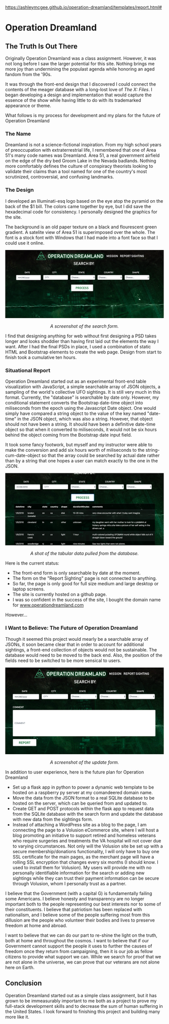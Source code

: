 https://ashleymcgee.github.io/operation-dreamland/templates/report.html#

# Operation Dreamland

## The Truth Is Out There

Originally Operation Dreamland was a class assignment. However, it was not long before I saw the larger potential for this site. Nothing brings me more joy than undermining the populast agenda while honoring an aged fandom from the '90s. 

It was through the front-end design that I discovered I could connect the contents of the meager database with a long-lost love of *The X: Files*. I began developing a design and implementation that would capture the essence of the show while having little to do with its trademarked appearance or theme. 

What follows is my process for development and my plans for the future of Operation Dreamland


### The Name

Dreamland is not a science-fictional inspiration. From my high school years of preoccupation with extraterrestrial life, I remembered that one of Area 51's many code names was Dreamland. Area 51, a real government airfield on the edge of the dry bed Groom Lake in the Nevada badlands. Nothing more comfortably defines the culture of conspiracy theorists looking to validate their claims than a tool named for one of the country's most scrutinized, controversial, and confusing landmarks.


### The Design

I developed an Illuminati-esq logo based on the eye atop the pyramid on the back of the $1 bill. The colors came together by eye, but I did save the hexadecimal code for consistency. I personally designed the graphics for the site. 

The background is an old paper texture on a black and flourescent green gradient. A satelite view of Area 51 is superimposed over the whole. The font is a stock font with Windows that I had made into a font face so that I could use it online. 

![front-end1](https://github.com/AshleyMcGee/operation-dreamland/blob/master/front-end1.png "Screen capture of the search form on Operation Dreamland.")

<p align="center"><em>A screenshot of the search form.</em></p>

I find that designing anything for web without first designing a PSD takes longer and looks shoddier than having first laid out the elements the way I want. After I had the final PSDs in place, I used a combination of static HTML and Bootstrap elements to create the web page. Design from start to finish took a cumulative ten hours.


### Situational Report

Operation Dreamland started out as an experimental front-end table visualization with JavaScript, a simple searchable array of JSON objects, a sampling of the world's collective UFO sightings. It is still very much in this format. Currently, the "database" is searchable by date only. However, my conditional statement converts the Bootstrap date-time object into miliseconds from the epoch using the Javascript Date object. One would simply have compared a string object to the value of the key named "date-time" in the JSON object, which was also a string. However, that object should not have been a string. It should have been a definitive date-time object so that when it converted to miliseconds, it would not be six hours behind the object coming from the Bootstrap date input field. 

It took some fancy footwork, but myself and my instructor were able to make the conversion and add six hours worth of miliseconds to the string-cum-date-object so that the array could be searched by actual date rather than by a string that one hopes a user can match exactly to the one in the JSON. 

![front-end3](https://github.com/AshleyMcGee/operation-dreamland/blob/master/front-end3.png "A screenshot of the table generated by the JavaScript D3 package.")

<p align="center"><em>A shot of the tabular data pulled from the database.</em></p>

Here is the current status:

  * The front-end form is only searchable by date at the moment. 
  * The form on the "Report Sighting" page is not connected to anything. 
  * So far, the page is only good for full size medium and large desktop or laptop screens. 
  * The site is currently hosted on a github page. 
  * I was so confident in the success of the site, I bought the domain name for www.operationdreamland.com
 
However...

### I Want to Believe: The Future of Operation Dreamland

Though it seemed this project would mearly be a searchable array of JSONs, it soon became clear that in order to account for additional sightings, a front-end collection of objects would not be sustainable. The database would need to be moved to the back end. Also, the position of the fields need to be switched to be more sensical to users. 

![front-end2](https://github.com/AshleyMcGee/operation-dreamland/blob/master/front-end2.png "A form for updating the database with new sightings")

<p align="center"><em>A screenshot of the update form.</em></p>

In addition to user experience, here is the future plan for Operation Dreamland

  * Set up a flask app in python to power a dynamic web template to be hosted on a raspberry py server at my comandeered domain name.
  * Move the data from the JSON format to a real SQLite database to be hosted on the server, which can be queried from and updated to.
  * Create GET and POST protocols within the flask app to request data from the SQLite database with the search form and update the database with new data from the sightings form.
  * Instead of attaching a WordPress site as a blog to the page, I am connecting the page to a Volusion eCommerce site, where I will host a blog promoting an initiative to support retired and homeless veterans who require surgeries and treatments the VA hospital will not cover due to varying circumstances. Not only will the Volusion site be set up with a secure membership/donations functionality, I will only have to buy one SSL certificate for the main pages, as the merchant page will have a rolling SSL encryption that changes every six months (I should know. I used to install them for Volusion). My users will provide me with no personally identifiable information for the search or adding new sightings while they can trust their payment information can be secure through Volusion, whom I personally trust as a partner.
  
I believe that the Government (with a capital G) is fundamentally failing some Americans. I believe honesty and transparency are no longer important both to the people representing our best interests nor to some of their constituents. I believe that patriotism has been replaced with nationalism, and I believe some of the people suffering most from this dillusion are the people who volunteer their bodies and lives to preserve freedom at home and abroad. 

I want to believe that we can do our part to re-shine the light on the truth, both at home and throughout the cosmos. I want to believe that if our Government cannot support the people it uses to further the causes of freedom once they return from campaigning, then it is our job as fellow citizens to provide what support we can. While we search for proof that we are not alone in the universe, we can prove that our veterans are not alone here on Earth. 

## Conclusion

Operation Dreamland started out as a simple class assignment, but it has grown to be immeasurably important to me both as a project to prove my full-stack development skills and to decrease the sum of human suffering in the United States. I look forward to finishing this project and building many more like it. 